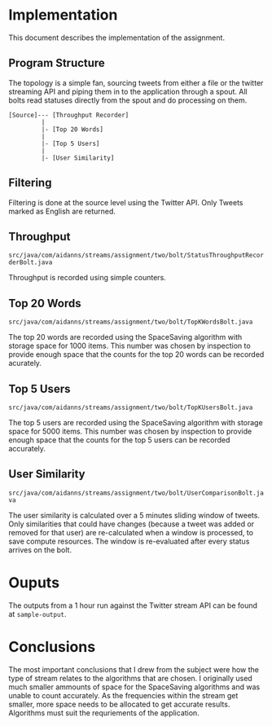 # Implementation

This document describes the implementation of the assignment.

## Program Structure

The topology is a simple fan, sourcing tweets from either a file or the twitter
streaming API and piping them in to the application through a spout. All bolts
read statuses directly from the spout and do processing on them.


    [Source]--- [Throughput Recorder]
             |
             |- [Top 20 Words]
             |
             |- [Top 5 Users]
             |
             |- [User Similarity]

## Filtering

Filtering is done at the source level using the Twitter API. Only Tweets marked
as English are returned.

## Throughput

`src/java/com/aidanns/streams/assignment/two/bolt/StatusThroughputRecorderBolt.java`

Throughput is recorded using simple counters.

## Top 20 Words

`src/java/com/aidanns/streams/assignment/two/bolt/TopKWordsBolt.java`

The top 20 words are recorded using the SpaceSaving algorithm with storage
space for 1000 items. This number was chosen by inspection to provide enough 
space that the counts for the top 20 words can be recorded acurately.

## Top 5 Users

`src/java/com/aidanns/streams/assignment/two/bolt/TopKUsersBolt.java`

The top 5 users are recorded using the SpaceSaving algorithm with storage space
for 5000 items. This number was chosen by inspection to provide enough space
that the counts for the top 5 users can be recorded accurately.

## User Similarity

`src/java/com/aidanns/streams/assignment/two/bolt/UserComparisonBolt.java`

The user similarity is calculated over a 5 minutes sliding window of tweets.
Only similarities that could have changes (because a tweet was added or removed
for that user) are re-calculated when a window is processed, to save compute
resources. The window is re-evaluated after every status arrives on the bolt.

# Ouputs

The outputs from a 1 hour run against the Twitter stream API can be found 
at `sample-output`.

# Conclusions

The most important conclusions that I drew from the subject were how the type of
stream relates to the algorithms that are chosen. I originally used much smaller
ammounts of space for the SpaceSaving algorithms and was unable to count
accurately. As the frequencies within the stream get smaller, more space needs
to be allocated to get accurate results. Algorithms must suit the requriements
of the application.